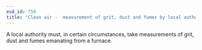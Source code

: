 ```yaml
---
esd_id: 750
title: "Clean air -  measurement of grit, dust and fumes by local authorities"
---
```


A local authority must, in certain circumstances, take measurements of grit, dust and fumes emanating from a furnace.

